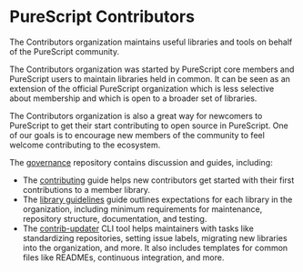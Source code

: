 # PureScript Contributors

The Contributors organization maintains useful libraries and tools on behalf of the PureScript community.

The Contributors organization was started by PureScript core members and PureScript users to maintain libraries held in common. It can be seen as an extension of the official PureScript organization which is less selective about membership and which is open to a broader set of libraries.

The Contributors organization is also a great way for newcomers to PureScript to get their start contributing to open source in PureScript. One of our goals is to encourage new members of the community to feel welcome contributing to the ecosystem.

The [governance](https://github.com/purescript-contrib/governance) repository contains discussion and guides, including:

- The [contributing](https://github.com/purescript-contrib/governance/blob/main/contributing.md) guide helps new contributors get started with their first contributions to a member library.
- The [library guidelines](https://github.com/purescript-contrib/governance/blob/main/library-guidelines.md) guide outlines expectations for each library in the organization, including minimum requirements for maintenance, repository structure, documentation, and testing.
- The [contrib-updater](https://github.com/purescript-contrib/governance/blob/main/updater) CLI tool helps maintainers with tasks like standardizing repositories, setting issue labels, migrating new libraries into the organization, and more. It also includes templates for common files like READMEs, continuous integration, and more. 
